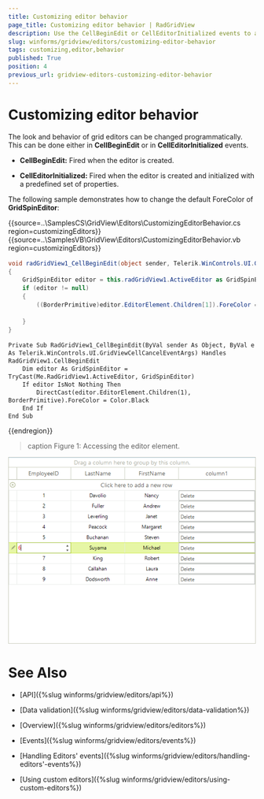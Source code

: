 ```yaml
---
title: Customizing editor behavior
page_title: Customizing editor behavior | RadGridView
description: Use the CellBeginEdit or CellEditorInitialized events to access the active editor and change its properties.
slug: winforms/gridview/editors/customizing-editor-behavior
tags: customizing,editor,behavior
published: True
position: 4
previous_url: gridview-editors-customizing-editor-behavior
---
```


# Customizing editor behavior

The look and behavior of grid editors can be changed programmatically. This can be done either in __CellBeginEdit__ or in __CellEditorInitialized__ events. 

* __CellBeginEdit:__ Fired when the editor is created.

* __CellEditorInitialized:__ Fired when the editor is created and initialized with a predefined set of properties.

The following sample demonstrates how to change the default ForeColor of __GridSpinEditor__:

{{source=..\SamplesCS\GridView\Editors\CustomizingEditorBehavior.cs region=customizingEditors}} 
{{source=..\SamplesVB\GridView\Editors\CustomizingEditorBehavior.vb region=customizingEditors}} 

````C#
void radGridView1_CellBeginEdit(object sender, Telerik.WinControls.UI.GridViewCellCancelEventArgs e)
{
    GridSpinEditor editor = this.radGridView1.ActiveEditor as GridSpinEditor;
    if (editor != null)
    {
        ((BorderPrimitive)editor.EditorElement.Children[1]).ForeColor = Color.Black;
        
    }
}

````
````VB.NET
Private Sub RadGridView1_CellBeginEdit(ByVal sender As Object, ByVal e As Telerik.WinControls.UI.GridViewCellCancelEventArgs) Handles RadGridView1.CellBeginEdit
    Dim editor As GridSpinEditor = TryCast(Me.RadGridView1.ActiveEditor, GridSpinEditor)
    If editor IsNot Nothing Then
        DirectCast(editor.EditorElement.Children(1), BorderPrimitive).ForeColor = Color.Black
    End If
End Sub

````

{{endregion}} 

>caption Figure 1: Accessing the editor element.

![gridview-editors-customizing-editor-behavior 001](images/gridview-editors-customizing-editor-behavior001.png)
# See Also
* [API]({%slug winforms/gridview/editors/api%})

* [Data validation]({%slug winforms/gridview/editors/data-validation%})

* [Overview]({%slug winforms/gridview/editors/editors%})

* [Events]({%slug winforms/gridview/editors/events%})

* [Handling Editors' events]({%slug winforms/gridview/editors/handling-editors'-events%})

* [Using custom editors]({%slug winforms/gridview/editors/using-custom-editors%})

